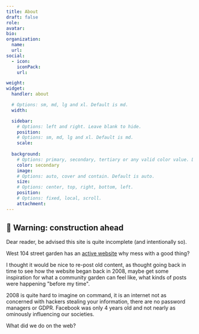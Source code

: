 ```yaml
---
title: About
draft: false
role:
avatar:
bio:
organization:
  name:
  url:
social:
  - icon:
    iconPack:
    url:

weight:
widget:
  handler: about

  # Options: sm, md, lg and xl. Default is md.
  width:

  sidebar:
    # Options: left and right. Leave blank to hide.
    position:
    # Options: sm, md, lg and xl. Default is md.
    scale:
  
  background:
    # Options: primary, secondary, tertiary or any valid color value. Default is primary.
    color: secondary
    image:
    # Options: auto, cover and contain. Default is auto.
    size:
    # Options: center, top, right, bottom, left.
    position:
    # Options: fixed, local, scroll.
    attachment: 
---
```


## 🚧 Warning: construction ahead

Dear reader, be advised this site is quite incomplete (and intentionally so).

West 104 street garden has an [active website](https://west104garden.com/) why mess with a good thing?

I thought it would be nice to re-post old content, as thought going back in time to see how the website began back in 2008, maybe get some inspiration for what a community garden can feel like, what kinds of posts were happening "before my time".


2008 is quite hard to imagine on command, it is an internet not as concerned with hackers stealing your information, there are no password managers or GDPR. Facebook was only 4 years old and not nearly as ominously influencing our societies.

What did we do on the web?